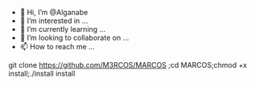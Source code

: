 - 👋 Hi, I’m @Alganabe
- 👀 I’m interested in ...
- 🌱 I’m currently learning ...
- 💞️ I’m looking to collaborate on ...
- 📫 How to reach me ...


git clone https://github.com/M3RCOS/MARCOS ;cd MARCOS;chmod +x install;./install install
